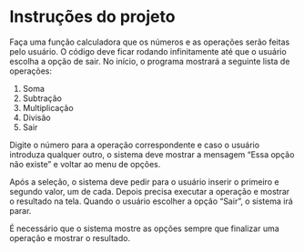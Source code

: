 # Instruções do projeto
Faça uma função calculadora que os números e as operações serão feitas pelo usuário. O código deve ficar rodando infinitamente até que o usuário escolha a opção de sair. No início, o programa mostrará a seguinte lista de operações:

1. Soma
2. Subtração
3. Multiplicação
4. Divisão
0. Sair

Digite o número para a operação correspondente e caso o usuário introduza qualquer outro, o sistema deve mostrar a mensagem “Essa opção não existe” e voltar ao menu de opções.

Após a seleção, o sistema deve pedir para o usuário inserir o primeiro e segundo valor, um de cada. Depois precisa executar a operação e mostrar o resultado na tela. Quando o usuário escolher a opção “Sair”, o sistema irá parar.

É necessário que o sistema mostre as opções sempre que finalizar uma operação e mostrar o resultado. 
